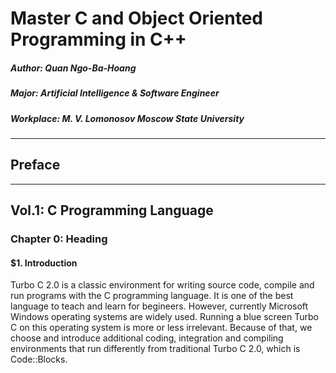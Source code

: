 # Master C and Object Oriented Programming in C++
##### Author: Quan Ngo-Ba-Hoang
##### Major: Artificial Intelligence & Software Engineer
##### Workplace: M. V. Lomonosov Moscow State University
---
## Preface
---
## Vol.1: C Programming Language
### Chapter 0: Heading
#### $1. Introduction
Turbo C 2.0 is a classic environment for writing source code, compile and run programs with the C programming language. It is one of the best language to teach and learn for begineers. However, currently Microsoft Windows operating systems are widely used. Running a blue screen Turbo C on this operating system is more or less irrelevant. Because of that, we choose and introduce additional coding, integration and compiling environments that run differently from traditional Turbo C 2.0, which is Code::Blocks. 